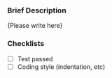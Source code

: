 <!-- Thank you for your contribution to typed-screeps! Please replace {Please write here} with your description. -->

### Brief Description

{Please write here}

### Checklists

<!-- Put an 'x' inside the '[ ]' next to each completed items -->

- [ ] Test passed
- [ ] Coding style (indentation, etc)
